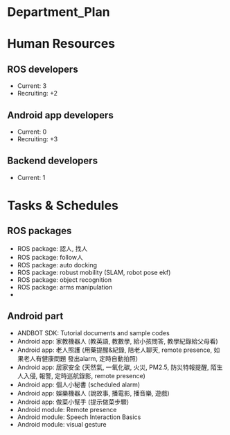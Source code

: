 # Department_Plan

# Human Resources
## ROS developers
* Current: 3
* Recruiting: +2

## Android app developers
* Current: 0
* Recruiting: +3

## Backend developers
* Current: 1

# Tasks & Schedules
## ROS packages
* ROS package: 認人, 找人
* ROS package: follow人
* ROS package: auto docking
* ROS package: robust mobility (SLAM, robot pose ekf)
* ROS package: object recognition
* ROS package: arms manipulation
*

## Android part
* ANDBOT SDK: Tutorial documents and sample codes
* Android app: 家教機器人 (教英語, 教數學, 給小孩問答, 教學紀錄給父母看)
* Android app: 老人照護 (用藥提醒&紀錄, 陪老人聊天, remote presence, 如果老人有健康問題 發出alarm, 定時自動拍照)
* Android app: 居家安全 (天然氣, 一氧化碳, 火災, PM2.5, 防災特報提醒, 陌生人入侵, 報警, 定時巡航錄影, remote presence)
* Android app: 個人小秘書 (scheduled alarm)
* Android app: 娛樂機器人 (說故事, 播電影, 播音樂, 遊戲)
* Android app: 做菜小幫手 (提示做菜步驟)
* Android module: Remote presence
* Android module: Speech Interaction Basics
* Android module: visual gesture




